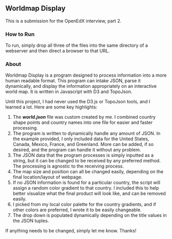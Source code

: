 ## Worldmap Display ##

This is a submission for the OpenEdX interview, part 2.

### How to Run ###

To run, simply drop all three of the files into the same directory of a webserver and then direct a browser to that URL.

### About ###

Worldmap Display is a program designed to process information into a more human readable format. This program can intake JSON, parse it dynamically, and display the information appropriately on an interactive world map. It is written in Javascript with D3 and TopoJson.

Until this project, I had never used the D3.js or TopoJson tools, and I learned a lot. Here are some key highlights:

 1. The ***world.json*** file was custom created by me. I combined country shape points and country names into one file for easier and faster processing.
 2. The program is written to dynamically handle any amount of JSON. In the example provided, I only included data for the United States, Canada, Mexico, France, and Greenland. More can be added, if so desired, and the program can handle it without any problem.
 3. The JSON data that the program processes is simply inputted as a string, but it can be changed to be received by any preferred method. The processing is agnostic to the receiving process.
 4. The map size and position can all be changed easily, depending on the final location/layout of webpage.
 5. If no JSON information is found for a particular country, the script will assign a random color gradient to that country. I included this to help better visualize what the final product will look like, and can be removed easily.
 6. I picked from my local color palette for the country gradients, and if other colors are preferred, I wrote it to be easily changeable.
 7. The drop down is populated dynamically depending on the title values in the JSON tuples. 

If anything needs to be changed, simply let me know. Thanks!
